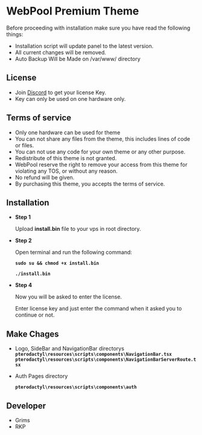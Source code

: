 
# WebPool Premium Theme

Before proceeding with installation make sure you have read the following things:

- Installation script will update panel to the latest version.
- All current changes will be removed.
- Auto Backup Will be Made on /var/www/ directory


## License

- Join [Discord](https://discord.webpool.tech/) to get your license Key.
- Key can only be used on one hardware only.



## Terms of service


- Only one hardware can be used for theme
- You can not share any files from the theme, this includes lines of code or files.
- You can not use any code for your own theme or any other purpose.
- Redistribute of this theme is not granted.
- WebPool reserve the right to remove your access from this theme for violating any TOS, or without any reason.
- No refund will be given.
- By purchasing this theme, you accepts the terms of service.

## Installation

- **Step 1**


    Upload **install.bin** file to your vps in root directory.

- **Step 2**
    
    Open terminal and run the following command:

    **`sudo su && chmod +x install.bin`**

    **`./install.bin`**

- **Step 4**

    Now you will be asked to enter the license.
    
    Enter license key and just enter the command when it asked you to continue or not.

## Make Chages

- Logo, SideBar and NavigationBar directorys
        **`pterodactyl\resources\scripts\components\NavigationBar.tsx`
`pterodactyl\resources\scripts\components\NavigationBarServerRoute.tsx`**

- Auth Pages directory

    **`pterodactyl\resources\scripts\components\auth`**


## Developer

- Grims
- RKP

